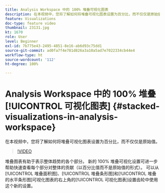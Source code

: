 ```yaml
---
title: Analysis Workspace 中的 100% 堆叠可视化图表
description: 在本视频中，您将了解如何将堆叠可视化图表设置为百分比，而不仅仅是原始值。
feature: Visualizations
doc-type: feature video
thumbnail: 23131.jpg
kt: 1670
role: User
level: Beginner
exl-id: 7b775e43-2495-4851-8e16-ab6d93c75dd1
source-git-commit: ad0fa7f4e781d826a3a10a5ad7e7022334cb44e4
workflow-type: ht
source-wordcount: '112'
ht-degree: 100%

---
```


# Analysis Workspace 中的 100% 堆叠[!UICONTROL 可视化图表] {#stacked-visualizations-in-analysis-workspace}

在本视频中，您将了解如何将堆叠可视化图表设置为百分比，而不仅仅是原始值。

>[!VIDEO](https://video.tv.adobe.com/v/23131/?quality=12)

堆叠图表有助于表示整体趋势的各个部分。 新的 100% 堆叠可视化设置可进一步帮助快速查看每个部分对整体的贡献（以百分比值而不是原始值的形式）。 可以从[!UICONTROL 堆叠面积图]、[!UICONTROL 堆叠条形图]和[!UICONTROL 堆叠的水平条形图]可视化图表的右上角的[!UICONTROL 可视化图表]设置齿轮中使用这个新的设置。
